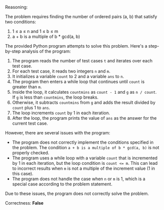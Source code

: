 Reasoning:

The problem requires finding the number of ordered pairs (a, b) that satisfy two conditions:

1. 1 ≤ a ≤ n and 1 ≤ b ≤ m
2. a + b is a multiple of b * gcd(a, b)

The provided Python program attempts to solve this problem. Here's a step-by-step analysis of the program:

1.  The program reads the number of test cases `t` and iterates over each test case.
2.  For each test case, it reads two integers `n` and `m`.
3.  It initializes a variable `count` to 2 and a variable `ans` to `n`.
4.  The program then enters a while loop that continues until `count` is greater than `m`.
5.  Inside the loop, it calculates `countmins` as `count - 1` and `g` as `n / count`. If `g` is less than `countmins`, the loop breaks.
6.  Otherwise, it subtracts `countmins` from `g` and adds the result divided by `count` plus 1 to `ans`.
7.  The loop increments `count` by 1 in each iteration.
8.  After the loop, the program prints the value of `ans` as the answer for the current test case.

However, there are several issues with the program:

*   The program does not correctly implement the conditions specified in the problem. The condition `a + b is a multiple of b * gcd(a, b)` is not properly checked.
*   The program uses a while loop with a variable `count` that is incremented by 1 in each iteration, but the loop condition is `count <= m`. This can lead to incorrect results when `m` is not a multiple of the increment value (1 in this case).
*   The program does not handle the case when `n` or `m` is 1, which is a special case according to the problem statement.

Due to these issues, the program does not correctly solve the problem.

Correctness: **False**